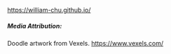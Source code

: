 https://william-chu.github.io/

##### Media Attribution:

Doodle artwork from Vexels. https://www.vexels.com/
